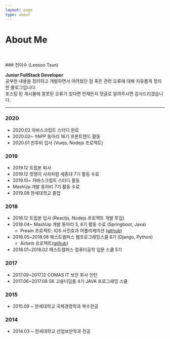 ```yaml
---
layout: page
type: about
---
```


# About Me

<br>
<br>
### 천이수 (Leesoo Tsun)

**Junior FullStack Developer** <br>
공부한 내용을 정리하고 개발하면서 어려웠던 점 혹은 관련 오류에 대해 자유롭게 정리한 블로그입니다.<br>
포스팅 된 게시물에 잘못된 오류가 있다면 언제든지 댓글로 알려주시면 감사드리겠습니다. <br>

----
### 2020
- 2020.02 자바스크립트 스터디 완료
- 2020.02~ YAPP 동아리 16기 프론트엔드 활동
- 2020.01 핀투비 입사 (Vuejs, Nodejs 프로젝트)

### 2019
- 2019.12 트립본 퇴사
- 2019.12 멋쟁이 사자처럼 세종대 7기 활동 수료
- 2019.10~ 자바스크립트 스터디 활동
- MashUp 개발 동아리 7기 활동 수료
- 2019.08 한세대학교 졸업

### 2018
- 2018.12 트립본 입사 (Reactjs, Nodejs 프로젝트 개발 투입)
- 2018.04~ MashUp 개발 동아리 5, 6기 활동 수료 (Springboot, Java)
    - Pream 프로젝트: IOS 사진효과 어플리케이션 ([github](https://github.com/mash-up-kr/Pream-Backend))
- 2018.05~2018.08 패스트캠퍼스 웹프로그래밍스쿨 8기 (Django, Python)
    - Airbnb 프로젝트([github](https://github.com/AirbnbProject/Airbnb-Project))
- 2018.01~2018.02 패스트캠퍼스 컴퓨터공학 입문 스쿨 5기

### 2017
- 2017.09~2017.12 COMAS IT 보안 회사 인턴
- 2017.06~2017.08 SK 고용디딤돌 4기 JAVA 프로그래밍 스쿨

### 2015
- 2015.09 ~ 한세대학교 국제경영학과 복수전공

### 2014
- 2014.03 ~ 한세대학교 산업보안학과 전공
